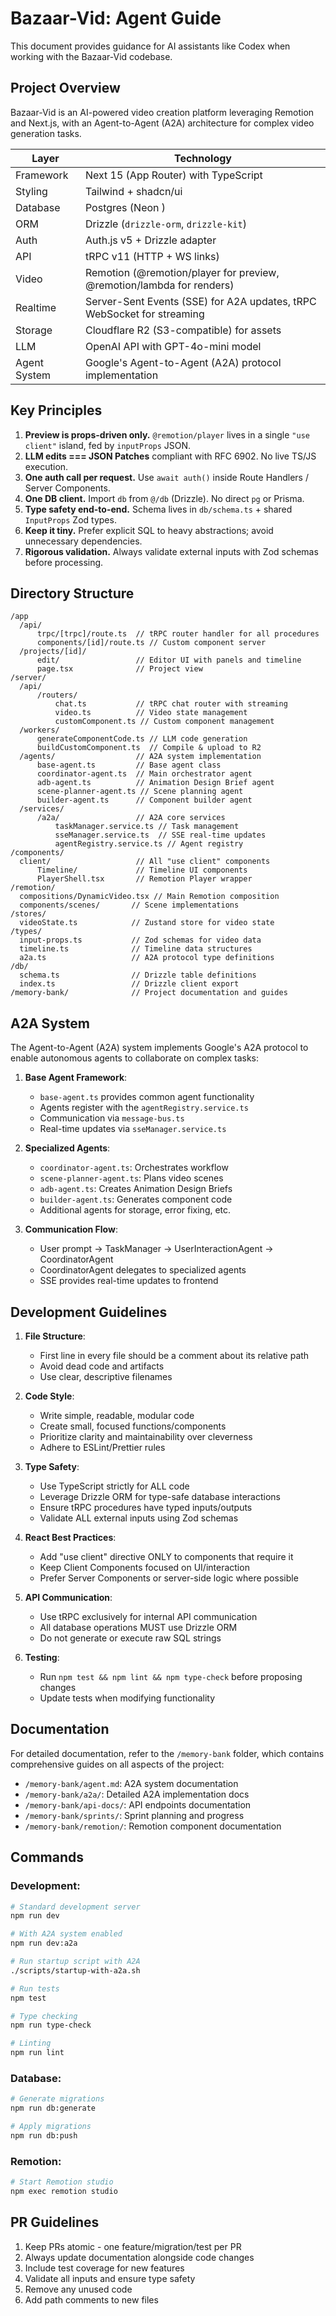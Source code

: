 # Bazaar-Vid: Agent Guide

This document provides guidance for AI assistants like Codex when working with the Bazaar-Vid codebase.

## Project Overview

Bazaar-Vid is an AI-powered video creation platform leveraging Remotion and Next.js, with an Agent-to-Agent (A2A) architecture for complex video generation tasks.

| Layer | Technology |
|-------|------------|
| Framework | Next 15 (App Router) with TypeScript |
| Styling | Tailwind + shadcn/ui |
| Database | Postgres (Neon ) |
| ORM | Drizzle (`drizzle-orm`, `drizzle-kit`) |
| Auth | Auth.js v5 + Drizzle adapter |
| API | tRPC v11 (HTTP + WS links) |
| Video | Remotion (@remotion/player for preview, @remotion/lambda for renders) |
| Realtime | Server-Sent Events (SSE) for A2A updates, tRPC WebSocket for streaming |
| Storage | Cloudflare R2 (S3-compatible) for assets |
| LLM | OpenAI API with GPT-4o-mini model |
| Agent System | Google's Agent-to-Agent (A2A) protocol implementation |

## Key Principles

1. **Preview is props-driven only.** `@remotion/player` lives in a single `"use client"` island, fed by `inputProps` JSON.
2. **LLM edits === JSON Patches** compliant with RFC 6902. No live TS/JS execution.
3. **One auth call per request.** Use `await auth()` inside Route Handlers / Server Components.
4. **One DB client.** Import `db` from `@/db` (Drizzle). No direct `pg` or Prisma.
5. **Type safety end-to-end.** Schema lives in `db/schema.ts` + shared `InputProps` Zod types.
6. **Keep it tiny.** Prefer explicit SQL to heavy abstractions; avoid unnecessary dependencies.
8. **Rigorous validation.** Always validate external inputs with Zod schemas before processing.

## Directory Structure

```
/app
  /api/
      trpc/[trpc]/route.ts  // tRPC router handler for all procedures
      components/[id]/route.ts // Custom component server
  /projects/[id]/
      edit/                 // Editor UI with panels and timeline
      page.tsx              // Project view
/server/
  /api/
      /routers/
          chat.ts           // tRPC chat router with streaming
          video.ts          // Video state management
          customComponent.ts // Custom component management
  /workers/
      generateComponentCode.ts // LLM code generation
      buildCustomComponent.ts  // Compile & upload to R2
  /agents/                  // A2A system implementation
      base-agent.ts         // Base agent class
      coordinator-agent.ts  // Main orchestrator agent
      adb-agent.ts          // Animation Design Brief agent
      scene-planner-agent.ts // Scene planning agent
      builder-agent.ts      // Component builder agent
  /services/
      /a2a/                 // A2A core services
          taskManager.service.ts // Task management
          sseManager.service.ts  // SSE real-time updates
          agentRegistry.service.ts // Agent registry
/components/
  client/                   // All "use client" components
      Timeline/             // Timeline UI components
      PlayerShell.tsx       // Remotion Player wrapper
/remotion/
  compositions/DynamicVideo.tsx // Main Remotion composition
  components/scenes/       // Scene implementations
/stores/
  videoState.ts            // Zustand store for video state
/types/
  input-props.ts           // Zod schemas for video data
  timeline.ts              // Timeline data structures
  a2a.ts                   // A2A protocol type definitions
/db/
  schema.ts                // Drizzle table definitions
  index.ts                 // Drizzle client export
/memory-bank/              // Project documentation and guides
```

## A2A System

The Agent-to-Agent (A2A) system implements Google's A2A protocol to enable autonomous agents to collaborate on complex tasks:

1. **Base Agent Framework**:
   - `base-agent.ts` provides common agent functionality
   - Agents register with the `agentRegistry.service.ts`
   - Communication via `message-bus.ts`
   - Real-time updates via `sseManager.service.ts`

2. **Specialized Agents**:
   - `coordinator-agent.ts`: Orchestrates workflow
   - `scene-planner-agent.ts`: Plans video scenes
   - `adb-agent.ts`: Creates Animation Design Briefs
   - `builder-agent.ts`: Generates component code
   - Additional agents for storage, error fixing, etc.

3. **Communication Flow**:
   - User prompt → TaskManager → UserInteractionAgent → CoordinatorAgent
   - CoordinatorAgent delegates to specialized agents
   - SSE provides real-time updates to frontend

## Development Guidelines

1. **File Structure**:
   - First line in every file should be a comment about its relative path
   - Avoid dead code and artifacts
   - Use clear, descriptive filenames

2. **Code Style**:
   - Write simple, readable, modular code
   - Create small, focused functions/components
   - Prioritize clarity and maintainability over cleverness
   - Adhere to ESLint/Prettier rules

3. **Type Safety**:
   - Use TypeScript strictly for ALL code
   - Leverage Drizzle ORM for type-safe database interactions
   - Ensure tRPC procedures have typed inputs/outputs
   - Validate ALL external inputs using Zod schemas

4. **React Best Practices**:
   - Add "use client" directive ONLY to components that require it
   - Keep Client Components focused on UI/interaction
   - Prefer Server Components or server-side logic where possible

5. **API Communication**:
   - Use tRPC exclusively for internal API communication
   - All database operations MUST use Drizzle ORM
   - Do not generate or execute raw SQL strings

6. **Testing**:
   - Run `npm test && npm lint && npm type-check` before proposing changes
   - Update tests when modifying functionality

## Documentation

For detailed documentation, refer to the `/memory-bank` folder, which contains comprehensive guides on all aspects of the project:

- `/memory-bank/agent.md`: A2A system documentation
- `/memory-bank/a2a/`: Detailed A2A implementation docs
- `/memory-bank/api-docs/`: API endpoints documentation
- `/memory-bank/sprints/`: Sprint planning and progress
- `/memory-bank/remotion/`: Remotion component documentation

## Commands

### Development:
```bash
# Standard development server
npm run dev

# With A2A system enabled
npm run dev:a2a

# Run startup script with A2A
./scripts/startup-with-a2a.sh

# Run tests
npm test

# Type checking
npm run type-check

# Linting
npm run lint
```

### Database:
```bash
# Generate migrations
npm run db:generate

# Apply migrations
npm run db:push
```

### Remotion:
```bash
# Start Remotion studio
npm exec remotion studio
```

## PR Guidelines

1. Keep PRs atomic - one feature/migration/test per PR
2. Always update documentation alongside code changes
3. Include test coverage for new features
4. Validate all inputs and ensure type safety
5. Remove any unused code
6. Add path comments to new files
